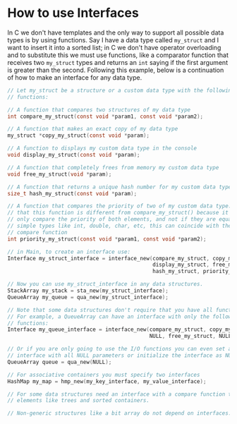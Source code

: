 # How to use Interfaces

In C we don't have templates and the only way to support all possible data types is by using functions. Say I have a data type called `my_struct` and I want to insert it into a sorted list; in C we don't have operator overloading and to substitute this we must use functions, like a comparator function that receives two `my_struct` types and returns an `int` saying if the first argument is greater than the second. Following this example, below is a continuation of how to make an interface for any data type.

```c
// Let my_struct be a structure or a custom data type with the following
// functions:

// A function that compares two structures of my data type
int compare_my_struct(const void *param1, const void *param2);

// A function that makes an exact copy of my data type
my_struct *copy_my_struct(const void *param);

// A function to displays my custom data type in the console
void display_my_struct(const void *param);

// A function that completely frees from memory my custom data type
void free_my_struct(void *param);

// A function that returns a unique hash number for my custom data type
size_t hash_my_struct(const void *param);

// A function that compares the priority of two of my custom data type. Note
// that this function is different from compare_my_struct() because it will
// only compare the priority of both elements, and not if they are equal. For
// simple types like int, double, char, etc, this can coincide with their
// compare function
int priority_my_struct(const void *param1, const void *param2);

// in Main, to create an interface use:
Interface my_struct_interface = interface_new(compare_my_struct, copy_my_struct,
                                              display_my_struct, free_my_struct,
                                              hash_my_struct, priority_my_struct);

// Now you can use my_struct_interface in any data structures.
StackArray my_stack = sta_new(my_struct_interface);
QueueArray my_queue = qua_new(my_struct_interface);

// Note that some data structures don't require that you have all functions set.
// For example, a QueueArray can have an interface with only the following
// functions:
Interface my_queue_interface = interface_new(compare_my_struct, copy_my_struct,
                                             NULL, free_my_struct, NULL, NULL);

// Or if you are only going to use the I/O functions you can even set an
// interface with all NULL parameters or initialize the interface as NULL:
QueueArray queue = qua_new(NULL);

// For associative containers you must specify two interfaces
HashMap my_map = hmp_new(my_key_interface, my_value_interface);

// For some data structures need an interface with a compare function to insert
// elements like trees and sorted containers.

// Non-generic structures like a bit array do not depend on interfaces.
```